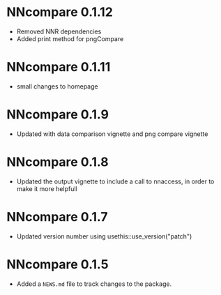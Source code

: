 # NNcompare 0.1.12

* Removed NNR dependencies 
* Added print method for pngCompare

# NNcompare 0.1.11

* small changes to homepage

# NNcompare 0.1.9

* Updated with data comparison vignette and png compare vignette

# NNcompare 0.1.8

* Updated the output vignette to include a call to nnaccess, in order to make it more helpfull 

# NNcompare 0.1.7

* Updated version number using usethis::use_version("patch")

# NNcompare 0.1.5

* Added a `NEWS.md` file to track changes to the package.
